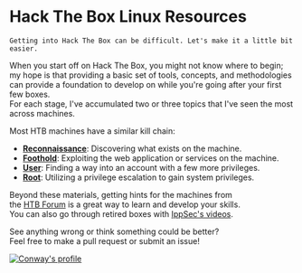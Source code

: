 # Hack The Box Linux Resources
`Getting into Hack The Box can be difficult. Let's make it a little bit easier.`

When you start off on Hack The Box, you might not know where to begin;  
my hope is that providing a basic set of tools, concepts, and methodologies  
can provide a foundation to develop on while you're going after your first few boxes.  
For each stage, I've accumulated two or three topics that I've seen the most across machines.

Most HTB machines have a similar kill chain:
 - [**Reconnaissance**](Reconnaissance.md): Discovering what exists on the machine.
 - [**Foothold**](Foothold.md): Exploiting the web application or services on the machine.
 - [**User**](User.md): Finding a way into an account with a few more privileges.
 - [**Root**](Root.md): Utilizing a privilege escalation to gain system privileges.
 
Beyond these materials, getting hints for the machines from  
the [HTB Forum](https://forum.hackthebox.eu/) is a great way to learn and develop your skills.  
You can also go through retired boxes with [IppSec's videos](https://www.youtube.com/channel/UCa6eh7gCkpPo5XXUDfygQQA).  

See anything wrong or think something could be better?  
Feel free to make a pull request or submit an issue!
 
[![Conway's profile](https://www.hackthebox.eu/badge/image/69665)](https://www.hackthebox.eu/home/users/profile/69665)
